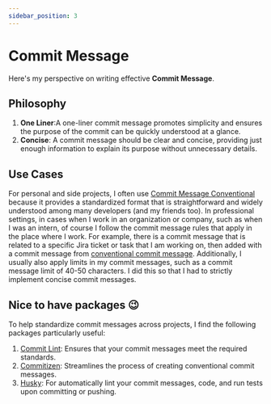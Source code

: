 ```yaml
---
sidebar_position: 3
---
```


# Commit Message

Here's my perspective on writing effective **Commit Message**.

## Philosophy

1. **One Liner**:A one-liner commit message promotes simplicity and ensures the purpose of the commit can be quickly understood at a glance.
2. **Concise**: A commit message should be clear and concise, providing just enough information to explain its purpose without unnecessary details.

## Use Cases

For personal and side projects, I often use [Commit Message Conventional](https://www.conventionalcommits.org/en/v1.0.0/) because it provides a standardized format that is straightforward and widely understood among many developers (and my friends too). In professional settings, in cases when I work in an organization or company, such as when I was an intern, of course I follow the commit message rules that apply in the place where I work. For example, there is a commit message that is related to a specific Jira ticket or task that I am working on, then added with a commit message from [conventional commit message](https://www.conventionalcommits.org/en/v1.0.0/). Additionally, I usually also apply limits in my commit messages, such as a commit message limit of 40-50 characters. I did this so that I had to strictly implement concise commit messages.

## Nice to have packages 😉

To help standardize commit messages across projects, I find the following packages particularly useful:

1. [Commit Lint](https://commitlint.js.org/): Ensures that your commit messages meet the required standards.
2. [Commitizen](https://commitizen.github.io/cz-cli/): Streamlines the process of creating conventional commit messages.
3. [Husky](https://typicode.github.io/husky/): For automatically lint your commit messages, code, and run tests upon committing or pushing.